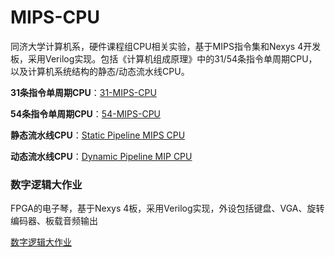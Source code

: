 # MIPS-CPU

同济大学计算机系，硬件课程组CPU相关实验，基于MIPS指令集和Nexys 4开发板，采用Verilog实现。包括《计算机组成原理》中的31/54条指令单周期CPU，以及计算机系统结构的静态/动态流水线CPU。

**31条指令单周期CPU**：[31-MIPS-CPU](https://github.com/Storm-Rage0/31-MIPS-CPU)

**54条指令单周期CPU**：[54-MIPS-CPU](https://github.com/Storm-Rage0/54-MIPS-CPU)

**静态流水线CPU**：[Static Pipeline MIPS CPU](https://github.com/Storm-Rage0/MIPS-CPU/tree/main/Static%20Pipeline%20MIPS%20CPU)

**动态流水线CPU**：[Dynamic Pipeline MIP CPU](https://github.com/Storm-Rage0/MIPS-CPU/tree/main/Dynamic%20Pipeline%20MIPS%20CPU)

### 数字逻辑大作业

FPGA的电子琴，基于Nexys 4板，采用Verilog实现，外设包括键盘、VGA、旋转编码器、板载音频输出

[数字逻辑大作业](https://github.com/Storm-Rage0/electronic-organ)
